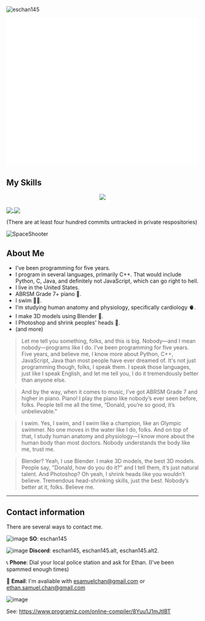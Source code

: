 <p align="left"> <img src="https://komarev.com/ghpvc/?username=eschan145&label=Profile%20views&color=0e75b6&style=flat" alt="eschan145" /> </p>

![GitHub Metrics](github-metrics.svg)

## My Skills

<p align="center">
  <a href="https://github.com/eschan145">
    <img src="https://skillicons.dev/icons?i=cpp,c,python,unreal,notion,blender,windows,latex,ps,github,discord&theme=light" />
  </a>
</p>

<a href="https://github.com/eschan145">
  <img align="center" src="https://github-readme-stats.vercel.app/api?username=eschan145&show_icons=true&theme=responsive&rank_icon=percentile&include_all_commits=true" />
</a>
<a href="https://github.com/eschan145">
  <img align="center" src="https://github-readme-stats.vercel.app/api/top-langs/?username=eschan145&langs_count=4&custom_title=Languages" />
</a>

(There are at least four hundred commits untracked in private respositories)

![SpaceShooter](https://api.githubtrends.io/user/svg/eschan145/repos?time_range=one_year&include_private=True&group=other&loc_metric=changed&theme=classic)


## About Me

* I've been programming for five years.
* I program in several languages, primarily C++. That would include Python, C, Java, and definitely not JavaScript, which can go right to hell.
* I live in the United States.
* ABRSM Grade 7+ piano 🎹.
* I swim 🏊‍♂️.
* I'm studying human anatomy and physiology, specifically cardiology 🫀.
* I make 3D models using Blender 🍩.
* I Photoshop and shrink peoples' heads 🥟.
* (and more)

> Let me tell you something, folks, and this is big. Nobody—and I mean nobody—programs like I do. I've been programming for five years. Five years, and believe me, I know more about Python, C++, JavaScript, Java than most people have ever dreamed of. It's not just programming though, folks, I speak them. I speak those languages, just like I speak English, and let me tell you, I do it tremendously better than anyone else.

> And by the way, when it comes to music, I’ve got ABRSM Grade 7 and higher in piano. Piano! I play the piano like nobody’s ever seen before, folks. People tell me all the time, “Donald, you’re so good, it’s unbelievable.”

> I swim. Yes, I swim, and I swim like a champion, like an Olympic swimmer. No one moves in the water like I do, folks. And on top of that, I study human anatomy and physiology—I know more about the human body than most doctors. Nobody understands the body like me, trust me.

> Blender? Yeah, I use Blender. I make 3D models, the best 3D models. People say, "Donald, how do you do it?" and I tell them, it’s just natural talent. And Photoshop? Oh yeah, I shrink heads like you wouldn’t believe. Tremendous head-shrinking skills, just the best. Nobody’s better at it, folks. Believe me.

--- 

## Contact information

There are several ways to contact me.

![image](https://github.com/user-attachments/assets/0093064e-983a-4fb2-b7b8-79ce466f7c80) **SO**: eschan145

![image](https://github.com/user-attachments/assets/7e36cf58-2076-48a4-8013-4bccb44ba00c) **Discord**: eschan145, eschan145.alt, eschan145.alt2.

📞 **Phone**: Dial your local police station and ask for Ethan. (I've been spammed enough times)

📧 **Email**: I'm avaliable with [esamuelchan@gmail.com](esamuelchan@gmail.com) or [ethan.samuel.chan@gmail.com](ethan.samuel.chan@gmail.com)

![image](https://github.com/user-attachments/assets/454761a9-462b-4607-bcf5-aaa184e26b31)

See: <https://www.programiz.com/online-compiler/8Yuu1J1mJtIBT>
